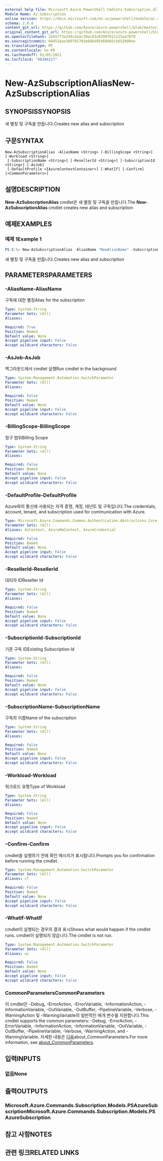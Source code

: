```yaml
---
external help file: Microsoft.Azure.PowerShell.Cmdlets.Subscription.dll-Help.xml
Module Name: Az.Subscription
online version: https://docs.microsoft.com/en-us/powershell/module/az.subscription/new-azsubscriptionalias
schema: 2.0.0
content_git_url: https://github.com/Azure/azure-powershell/blob/master/src/Subscription/Subscription/help/New-AzSubscriptionAlias.md
original_content_git_url: https://github.com/Azure/azure-powershell/blob/master/src/Subscription/Subscription/help/New-AzSubscriptionAlias.md
ms.openlocfilehash: 2e957f3a149c4aac30ac83c03997611125aa7870
ms.sourcegitcommit: 68451baa389791703e666d95469602c5652609ee
ms.translationtype: MT
ms.contentlocale: ko-KR
ms.lasthandoff: 01/05/2021
ms.locfileid: "98384217"
---
```

# <span data-ttu-id="9bf53-101">New-AzSubscriptionAlias</span><span class="sxs-lookup"><span data-stu-id="9bf53-101">New-AzSubscriptionAlias</span></span>

## <span data-ttu-id="9bf53-102">SYNOPSIS</span><span class="sxs-lookup"><span data-stu-id="9bf53-102">SYNOPSIS</span></span>
<span data-ttu-id="9bf53-103">새 별칭 및 구독을 만듭니다.</span><span class="sxs-lookup"><span data-stu-id="9bf53-103">Creates new alias and subscription</span></span>

## <span data-ttu-id="9bf53-104">구문</span><span class="sxs-lookup"><span data-stu-id="9bf53-104">SYNTAX</span></span>

```
New-AzSubscriptionAlias -AliasName <String> [-BillingScope <String>] [-Workload <String>]
 [-SubscriptionName <String>] [-ResellerId <String>] [-SubscriptionId <String>] [-AsJob]
 [-DefaultProfile <IAzureContextContainer>] [-WhatIf] [-Confirm] [<CommonParameters>]
```

## <span data-ttu-id="9bf53-105">설명</span><span class="sxs-lookup"><span data-stu-id="9bf53-105">DESCRIPTION</span></span>
<span data-ttu-id="9bf53-106">**New-AzSubscriptionAlias** cmdlet은 새 별칭 및 구독을 만듭니다.</span><span class="sxs-lookup"><span data-stu-id="9bf53-106">The **New-AzSubscriptionAlias** cmdlet creates new alias and subscription</span></span>

## <span data-ttu-id="9bf53-107">예제</span><span class="sxs-lookup"><span data-stu-id="9bf53-107">EXAMPLES</span></span>

### <span data-ttu-id="9bf53-108">예제 1</span><span class="sxs-lookup"><span data-stu-id="9bf53-108">Example 1</span></span>
```powershell
PS C:\> New-AzSubscriptionAlias -AliasName "NewAliasName" -SubscriptionName "SubscriptionName" -BillingScope "BillingScope" -Workload "WorkloadType"
```

<span data-ttu-id="9bf53-109">새 별칭 및 구독을 만듭니다.</span><span class="sxs-lookup"><span data-stu-id="9bf53-109">Creates new alias and subscription</span></span>

## <span data-ttu-id="9bf53-110">PARAMETERS</span><span class="sxs-lookup"><span data-stu-id="9bf53-110">PARAMETERS</span></span>

### <span data-ttu-id="9bf53-111">-AliasName</span><span class="sxs-lookup"><span data-stu-id="9bf53-111">-AliasName</span></span>
<span data-ttu-id="9bf53-112">구독에 대한 별칭</span><span class="sxs-lookup"><span data-stu-id="9bf53-112">Alias for the subscription</span></span>

```yaml
Type: System.String
Parameter Sets: (All)
Aliases:

Required: True
Position: Named
Default value: None
Accept pipeline input: False
Accept wildcard characters: False
```

### <span data-ttu-id="9bf53-113">-AsJob</span><span class="sxs-lookup"><span data-stu-id="9bf53-113">-AsJob</span></span>
<span data-ttu-id="9bf53-114">백그라운드에서 cmdlet 실행</span><span class="sxs-lookup"><span data-stu-id="9bf53-114">Run cmdlet in the background</span></span>

```yaml
Type: System.Management.Automation.SwitchParameter
Parameter Sets: (All)
Aliases:

Required: False
Position: Named
Default value: None
Accept pipeline input: False
Accept wildcard characters: False
```

### <span data-ttu-id="9bf53-115">-BillingScope</span><span class="sxs-lookup"><span data-stu-id="9bf53-115">-BillingScope</span></span>
<span data-ttu-id="9bf53-116">청구 범위</span><span class="sxs-lookup"><span data-stu-id="9bf53-116">Billing Scope</span></span>

```yaml
Type: System.String
Parameter Sets: (All)
Aliases:

Required: False
Position: Named
Default value: None
Accept pipeline input: False
Accept wildcard characters: False
```

### <span data-ttu-id="9bf53-117">-DefaultProfile</span><span class="sxs-lookup"><span data-stu-id="9bf53-117">-DefaultProfile</span></span>
<span data-ttu-id="9bf53-118">Azure와의 통신에 사용되는 자격 증명, 계정, 테넌트 및 구독입니다.</span><span class="sxs-lookup"><span data-stu-id="9bf53-118">The credentials, account, tenant, and subscription used for communication with Azure.</span></span>

```yaml
Type: Microsoft.Azure.Commands.Common.Authentication.Abstractions.Core.IAzureContextContainer
Parameter Sets: (All)
Aliases: AzContext, AzureRmContext, AzureCredential

Required: False
Position: Named
Default value: None
Accept pipeline input: False
Accept wildcard characters: False
```

### <span data-ttu-id="9bf53-119">-ResellerId</span><span class="sxs-lookup"><span data-stu-id="9bf53-119">-ResellerId</span></span>
<span data-ttu-id="9bf53-120">대리자 ID</span><span class="sxs-lookup"><span data-stu-id="9bf53-120">Reseller Id</span></span>

```yaml
Type: System.String
Parameter Sets: (All)
Aliases:

Required: False
Position: Named
Default value: None
Accept pipeline input: False
Accept wildcard characters: False
```

### <span data-ttu-id="9bf53-121">-SubscriptionId</span><span class="sxs-lookup"><span data-stu-id="9bf53-121">-SubscriptionId</span></span>
<span data-ttu-id="9bf53-122">기존 구독 ID</span><span class="sxs-lookup"><span data-stu-id="9bf53-122">Existing Subscription Id</span></span>

```yaml
Type: System.String
Parameter Sets: (All)
Aliases:

Required: False
Position: Named
Default value: None
Accept pipeline input: False
Accept wildcard characters: False
```

### <span data-ttu-id="9bf53-123">-SubscriptionName</span><span class="sxs-lookup"><span data-stu-id="9bf53-123">-SubscriptionName</span></span>
<span data-ttu-id="9bf53-124">구독의 이름</span><span class="sxs-lookup"><span data-stu-id="9bf53-124">Name of the subscription</span></span>

```yaml
Type: System.String
Parameter Sets: (All)
Aliases:

Required: False
Position: Named
Default value: None
Accept pipeline input: False
Accept wildcard characters: False
```

### <span data-ttu-id="9bf53-125">-Workload</span><span class="sxs-lookup"><span data-stu-id="9bf53-125">-Workload</span></span>
<span data-ttu-id="9bf53-126">워크로드 유형</span><span class="sxs-lookup"><span data-stu-id="9bf53-126">Type of Workload</span></span>

```yaml
Type: System.String
Parameter Sets: (All)
Aliases:

Required: False
Position: Named
Default value: None
Accept pipeline input: False
Accept wildcard characters: False
```

### <span data-ttu-id="9bf53-127">-Confirm</span><span class="sxs-lookup"><span data-stu-id="9bf53-127">-Confirm</span></span>
<span data-ttu-id="9bf53-128">cmdlet을 실행하기 전에 확인 메시지가 표시됩니다.</span><span class="sxs-lookup"><span data-stu-id="9bf53-128">Prompts you for confirmation before running the cmdlet.</span></span>

```yaml
Type: System.Management.Automation.SwitchParameter
Parameter Sets: (All)
Aliases: cf

Required: False
Position: Named
Default value: None
Accept pipeline input: False
Accept wildcard characters: False
```

### <span data-ttu-id="9bf53-129">-WhatIf</span><span class="sxs-lookup"><span data-stu-id="9bf53-129">-WhatIf</span></span>
<span data-ttu-id="9bf53-130">cmdlet이 실행되는 경우의 결과 표시</span><span class="sxs-lookup"><span data-stu-id="9bf53-130">Shows what would happen if the cmdlet runs.</span></span>
<span data-ttu-id="9bf53-131">cmdlet이 실행되지 않습니다.</span><span class="sxs-lookup"><span data-stu-id="9bf53-131">The cmdlet is not run.</span></span>

```yaml
Type: System.Management.Automation.SwitchParameter
Parameter Sets: (All)
Aliases: wi

Required: False
Position: Named
Default value: None
Accept pipeline input: False
Accept wildcard characters: False
```

### <span data-ttu-id="9bf53-132">CommonParameters</span><span class="sxs-lookup"><span data-stu-id="9bf53-132">CommonParameters</span></span>
<span data-ttu-id="9bf53-133">이 cmdlet은 -Debug, -ErrorAction, -ErrorVariable, -InformationAction, -InformationVariable, -OutVariable, -OutBuffer, -PipelineVariable, -Verbose, -WarningAction 및 -WarningVariable의 일반적인 매개 변수를 지원합니다.</span><span class="sxs-lookup"><span data-stu-id="9bf53-133">This cmdlet supports the common parameters: -Debug, -ErrorAction, -ErrorVariable, -InformationAction, -InformationVariable, -OutVariable, -OutBuffer, -PipelineVariable, -Verbose, -WarningAction, and -WarningVariable.</span></span> <span data-ttu-id="9bf53-134">자세한 내용은 [다음](http://go.microsoft.com/fwlink/?LinkID=113216)about_CommonParameters.</span><span class="sxs-lookup"><span data-stu-id="9bf53-134">For more information, see [about_CommonParameters](http://go.microsoft.com/fwlink/?LinkID=113216).</span></span>

## <span data-ttu-id="9bf53-135">입력</span><span class="sxs-lookup"><span data-stu-id="9bf53-135">INPUTS</span></span>

### <span data-ttu-id="9bf53-136">없음</span><span class="sxs-lookup"><span data-stu-id="9bf53-136">None</span></span>

## <span data-ttu-id="9bf53-137">출력</span><span class="sxs-lookup"><span data-stu-id="9bf53-137">OUTPUTS</span></span>

### <span data-ttu-id="9bf53-138">Microsoft.Azure.Commands.Subscription.Models.PSAzureSubscription</span><span class="sxs-lookup"><span data-stu-id="9bf53-138">Microsoft.Azure.Commands.Subscription.Models.PSAzureSubscription</span></span>

## <span data-ttu-id="9bf53-139">참고 사항</span><span class="sxs-lookup"><span data-stu-id="9bf53-139">NOTES</span></span>

## <span data-ttu-id="9bf53-140">관련 링크</span><span class="sxs-lookup"><span data-stu-id="9bf53-140">RELATED LINKS</span></span>
